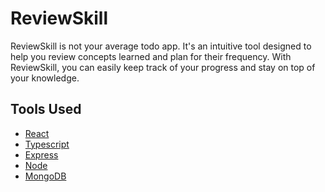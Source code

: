 # ReviewSkill

ReviewSkill is not your average todo app.
It's an intuitive tool designed to help you review concepts learned
and plan for their frequency.
With ReviewSkill, you can easily keep track of your progress and stay on top of your knowledge.

## Tools Used

- [React](https://reactjs.org/)
- [Typescript](https://www.typescriptlang.org/)
- [Express](https://expressjs.com/)
- [Node](https://nodejs.org/en/)
- [MongoDB](https://www.mongodb.com/)
